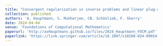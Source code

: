 ```yaml
---
title: "Convergent regularization in inverse problems and linear plug-and-play denoisers"
collection: published
authors: 'A. Hauptmann, S. Mukherjee, CB. Schönlieb, F. Sherry'
date: 2024-04-04
venue: 'Foundations of Computational Mathematics'
paperurl: 'http://asHauptmann.github.io/files/2024_Hauptmann_FOCM.pdf'
paperlink: 'https://link.springer.com/article/10.1007/s10208-024-09654-x'
---
```

